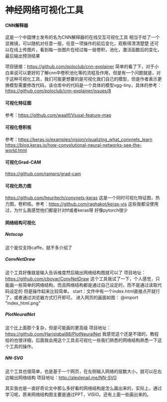 # 神经网络可视化工具
#### CNN解释器
这是一个中国博士发布的名为CNN解释器的在线交互可视化工具
相当于给了一个显微镜，可以随机对任意一层，任意一项操作的前后变化，观察得清清楚楚
还可以在线上传图片，看到每一张图片在经过每一层卷积，池化，激活函数后的变化，最后输出预测结果

项目链接：https://github.com/poloclub/cnn-explainer
简单的看了下，对于小白来说可以更好的了解cnn中卷积池化等的流程及作用，但是有一个问题就是，对于这种可视化工具，我们可能更想要的是可视化我们自己的模型，但是作者表示更换模型需要修改代码，该仓库中的代码是一个具体的模型vgg-tiny，具体的参考：https://github.com/poloclub/cnn-explainer/issues/8
#### 可视化特征图
参考：https://github.com/waallf/Viusal-feature-map
#### 可视化卷积核
参考：https://keras.io/examples/vision/visualizing_what_convnets_learn
https://blog.keras.io/how-convolutional-neural-networks-see-the-world.html
#### 可视化Grad-CAM
https://github.com/ramprs/grad-cam
#### 可视化热力图
https://github.com/heuritech/convnets-keras
这是一个同时可视化特征图，热力图，卷积核。参考：https://github.com/raghakot/keras-vis
这些我都没使用过，为什么我感觉他们都是针对tf或者keras呀
好像pytorch很少
#### 网络结构可视化
##### Netscop
这个是仅支持caffe，就不多介绍了
##### ConvNetDraw
这个工具好像就是输入告诉维度然后输出网络结构图就可以了
项目地址：https://github.com/cbovar/ConvNetDraw
这个工具我试了一下，个人感觉，只能画一些简单的网络结构，而且网络结构都是通过自己设定的，而不是通过读取代码设定的
但是操作起来比较简单。
start：文件中有一个index.html直接点开就行了，或者通过浏览器方式打开即可。
进入网页的画面如图：
@import "index_html.png"
##### PlotNeuralNet
这个比上面那个复杂，但是可能画的更高级
项目地址：https://github.com/HarisIqbal88/PlotNeuralNet
我感觉这个还是不错的，教程给的也很详细，后面我会用这个工具去可视化一些我们熟悉的网络结构熟悉一下这个工具的操作。
##### NN-SVG
这个工具也很简单，也是基于一个网页，在左侧输入网络的层数大小，就可以在右边输出网络结构
项目地址：http://alexlenail.me/NN-SVG

其实我也是一直好奇论文中那么多好看的网络结构是怎么画出来的，实际上，通过学习呢，原来网络结构图主要是通过PPT，VISIO。还有上面一些画出来的。